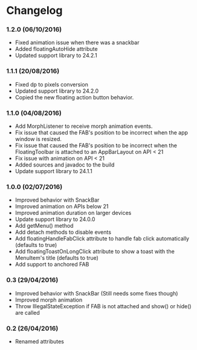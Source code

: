 # Changelog

### 1.2.0 (06/10/2016)
- Fixed animation issue when there was a snackbar
- Added floatingAutoHide attribute
- Updated support library to 24.2.1

### 1.1.1 (20/08/2016)
- Fixed dp to pixels conversion
- Updated support library to 24.2.0
- Copied the new floating action button behavior.

### 1.1.0 (04/08/2016)
- Add MorphListener to receive morph animation events.
- Fix issue that caused the FAB's position to be incorrect when the app window is resized.
- Fix issue that caused the FAB's position to be incorrect when the FloatingToolbar is attached to an AppBarLayout on API < 21
- Fix issue with animation on API < 21
- Added sources and javadoc to the build
- Update support library to 24.1.1

### 1.0.0 (02/07/2016)
- Improved behavior with SnackBar
- Improved animation on APIs below 21
- Improved animation duration on larger devices
- Update support library to 24.0.0
- Add getMenu() method
- Add detach methods to disable events
- Add floatingHandleFabClick attribute to handle fab click automatically (defaults to true)
- Add floatingToastOnLongClick attribute to show a toast with the MenuItem's title (defaults to true)
- Add support to anchored FAB

### 0.3 (29/04/2016)
- Improved behavior with SnackBar (Still needs some fixes though)
- Improved morph animation
- Throw IllegalStateException if FAB is not attached and show() or hide() are called

### 0.2 (26/04/2016)
- Renamed attributes
